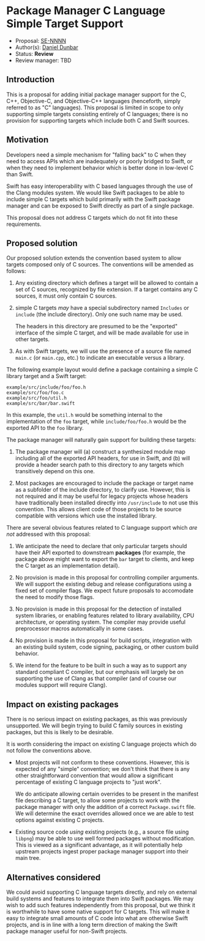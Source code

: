 # Package Manager C Language Simple Target Support

* Proposal: [SE-NNNN](https://github.com/apple/swift-evolution/blob/master/proposals/NNNN-swiftpm-c-language-targets.md)
* Author(s): [Daniel Dunbar](https://github.com/ddunbar)
* Status: **Review**
* Review manager: TBD

## Introduction

This is a proposal for adding initial package manager support for the C, C++,
Objective-C, and Objective-C++ languages (henceforth, simply referred to as "C"
languages). This proposal is limited in scope to only supporting simple targets
consisting entirely of C languages; there is no provision for supporting targets
which include both C and Swift sources.

## Motivation

Developers need a simple mechanism for "falling back" to C when they need
to access APIs which are inadequately or poorly bridged to Swift, or when they
need to implement behavior which is better done in low-level C than Swift.

Swift has easy interoperability with C based languages through the use
of the Clang modules system. We would like Swift packages to be able to
include simple C targets which build primarily with the Swift package
manager and can be exposed to Swift directly as part of a single
package.

This proposal does not address C targets which do not fit into these
requirements.

## Proposed solution

Our proposed solution extends the convention based system to allow targets
composed only of C sources. The conventions will be amended as follows:

1. Any existing directory which defines a target will be allowed to contain a
   set of C sources, recognized by file extension. If a target contains any C
   sources, it must only contain C sources.

2. simple C targets *may* have a special subdirectory named `Includes` or `include`
   (the include directory). Only one such name may be used.

   The headers in this directory are presumed to be the "exported" interface of
   the simple C target, and will be made available for use in other targets.

3. As with Swift targets, we will use the presence of a source file named
   `main.c` (or `main.cpp`, etc.) to indicate an executable versus a library.

The following example layout would define a package containing a simple
C library target and a Swift target:

    example/src/include/foo/foo.h
    example/src/foo/foo.c
    example/src/foo/util.h
    example/src/bar/bar.swift

In this example, the `util.h` would be something internal to the implementation
of the `foo` target, while `include/foo/foo.h` would be the exported API to the
`foo` library.

The package manager will naturally gain support for building these targets:

1. The package manager will (a) construct a synthesized module map including all
   of the exported API headers, for use in Swift, and (b) will provide a header
   search path to this directory to any targets which transitively depend on
   this one.

2. Most packages are encouraged to include the package or target name as a
   subfolder of the include directory, to clarify use. However, this is not
   required and it may be useful for legacy projects whose headers have
   traditionally been installed directly into `/usr/include` to not use this
   convention. This allows client code of those projects to be source compatible
   with versions which use the installed library.

There are several obvious features related to C language support which *are not*
addressed with this proposal:
   
1. We anticipate the need to declare that only particular targets should have
   their API exported to downstream **packages** (for example, the package above
   might want to export the `bar` target to clients, and keep the C target as an
   implementation detail).

2. No provision is made in this proposal for controlling compiler arguments. We
   will support the existing debug and release configurations using a fixed set
   of compiler flags. We expect future proposals to accomodate the need to
   modify those flags.

3. No provision is made in this proposal for the detection of installed
   system libraries, or enabling features related to library availability,
   CPU architecture, or operating system.  The compiler may provide useful
   preprocessor macros automatically in some cases.

4. No provision is made in this proposal for build scripts, integration
   with an existing build system, code signing, packaging, or other custom
   build behavior.

5. We intend for the feature to be built in such a way as to support any
   standard compliant C compiler, but our emphasis will largely be on supporting
   the use of Clang as that compiler (and of course our modules support will
   require Clang).

## Impact on existing packages

There is no serious impact on existing packages, as this was previously
unsupported. We will begin trying to build C family sources in existing
packages, but this is likely to be desirable.

It is worth considering the impact on existing C language projects which do not
follow the conventions above.

* Most projects will not conform to these conventions. However, this is expected
  of any "simple" convention; we don't think that there is any other
  straightforward convention that would allow a significant percentage of
  existing C language projects to "just work".

  We do anticipate allowing certain overrides to be present in the manifest file
  describing a C target, to allow some projects to work with the package manager
  with only the addition of a correct `Package.swift` file. We will determine
  the exact overrides allowed once we are able to test options against existing
  C projects.

* Existing source code *using* existing projects (e.g., a source file using
  `libpng`) may be able to use well formed packages without modification. This
  is viewed as a significant advantage, as it will potentially help upstream
  projects ingest proper package manager support into their main tree.

## Alternatives considered

We could avoid supporting C language targets directly, and rely on external
build systems and features to integrate them into Swift packages. We may wish to
add such features independently from this proposal, but we think it is
worthwhile to have some native support for C targets. This will make it easy to
integrate small amounts of C code into what are otherwise Swift projects, and is
in line with a long term direction of making the Swift package manager useful
for non-Swift projects.
